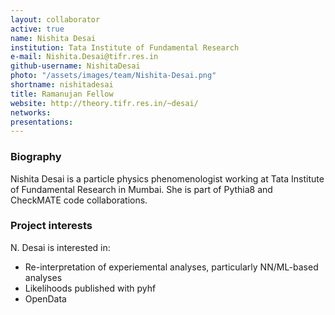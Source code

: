 ```yaml
---
layout: collaborator
active: true
name: Nishita Desai
institution: Tata Institute of Fundamental Research
e-mail: Nishita.Desai@tifr.res.in
github-username: NishitaDesai
photo: "/assets/images/team/Nishita-Desai.png"
shortname: nishitadesai
title: Ramanujan Fellow
website: http://theory.tifr.res.in/~desai/
networks:
presentations:
---
```


### Biography

Nishita Desai is a particle physics phenomenologist working at Tata Institute of Fundamental Research in Mumbai.  She is part of Pythia8 and CheckMATE code collaborations.

### Project interests

N. Desai is interested in:
* Re-interpretation of experiemental analyses, particularly NN/ML-based analyses
* Likelihoods published with pyhf
* OpenData 
